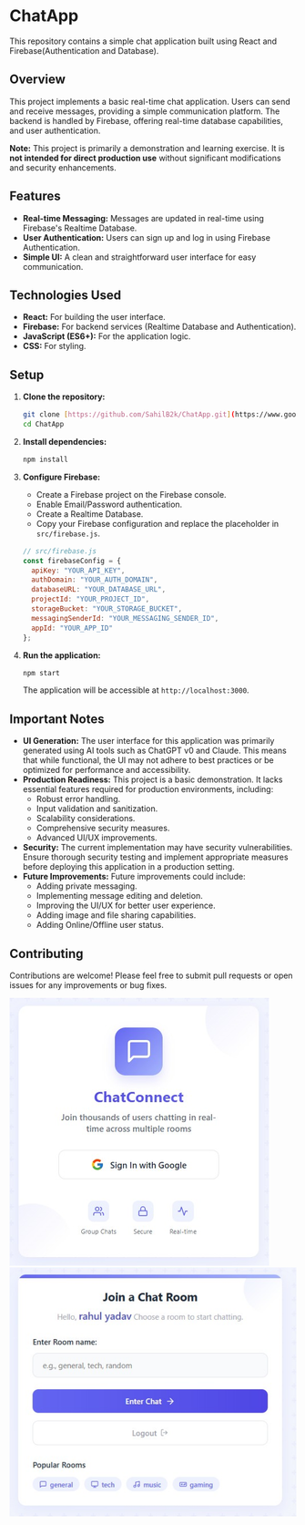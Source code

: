 # ChatApp

This repository contains a simple chat application built using React and Firebase(Authentication and Database).

## Overview

This project implements a basic real-time chat application. Users can send and receive messages, providing a simple communication platform. The backend is handled by Firebase, offering real-time database capabilities, and user authentication.

**Note:** This project is primarily a demonstration and learning exercise. It is **not intended for direct production use** without significant modifications and security enhancements.

## Features

* **Real-time Messaging:** Messages are updated in real-time using Firebase's Realtime Database.
* **User Authentication:** Users can sign up and log in using Firebase Authentication.
* **Simple UI:** A clean and straightforward user interface for easy communication.

## Technologies Used

* **React:** For building the user interface.
* **Firebase:** For backend services (Realtime Database and Authentication).
* **JavaScript (ES6+):** For the application logic.
* **CSS:** For styling.

## Setup

1.  **Clone the repository:**

    ```bash
    git clone [https://github.com/SahilB2k/ChatApp.git](https://www.google.com/search?q=https://github.com/SahilB2k/ChatApp.git)
    cd ChatApp
    ```

2.  **Install dependencies:**

    ```bash
    npm install
    ```

3.  **Configure Firebase:**
    * Create a Firebase project on the Firebase console.
    * Enable Email/Password authentication.
    * Create a Realtime Database.
    * Copy your Firebase configuration and replace the placeholder in `src/firebase.js`.

    ```javascript
    // src/firebase.js
    const firebaseConfig = {
      apiKey: "YOUR_API_KEY",
      authDomain: "YOUR_AUTH_DOMAIN",
      databaseURL: "YOUR_DATABASE_URL",
      projectId: "YOUR_PROJECT_ID",
      storageBucket: "YOUR_STORAGE_BUCKET",
      messagingSenderId: "YOUR_MESSAGING_SENDER_ID",
      appId: "YOUR_APP_ID"
    };
    ```

4.  **Run the application:**

    ```bash
    npm start
    ```

    The application will be accessible at `http://localhost:3000`.

## Important Notes

* **UI Generation:** The user interface for this application was primarily generated using AI tools such as ChatGPT v0 and Claude. This means that while functional, the UI may not adhere to best practices or be optimized for performance and accessibility.
* **Production Readiness:** This project is a basic demonstration. It lacks essential features required for production environments, including:
    * Robust error handling.
    * Input validation and sanitization.
    * Scalability considerations.
    * Comprehensive security measures.
    * Advanced UI/UX improvements.
* **Security:** The current implementation may have security vulnerabilities. Ensure thorough security testing and implement appropriate measures before deploying this application in a production setting.
* **Future Improvements:** Future improvements could include:
    * Adding private messaging.
    * Implementing message editing and deletion.
    * Improving the UI/UX for better user experience.
    * Adding image and file sharing capabilities.
    * Adding Online/Offline user status.

## Contributing

Contributions are welcome! Please feel free to submit pull requests or open issues for any improvements or bug fixes.


![Demo Screenshot](images/login.jpg)
![Demo Screenshot](images/home.jpg)

